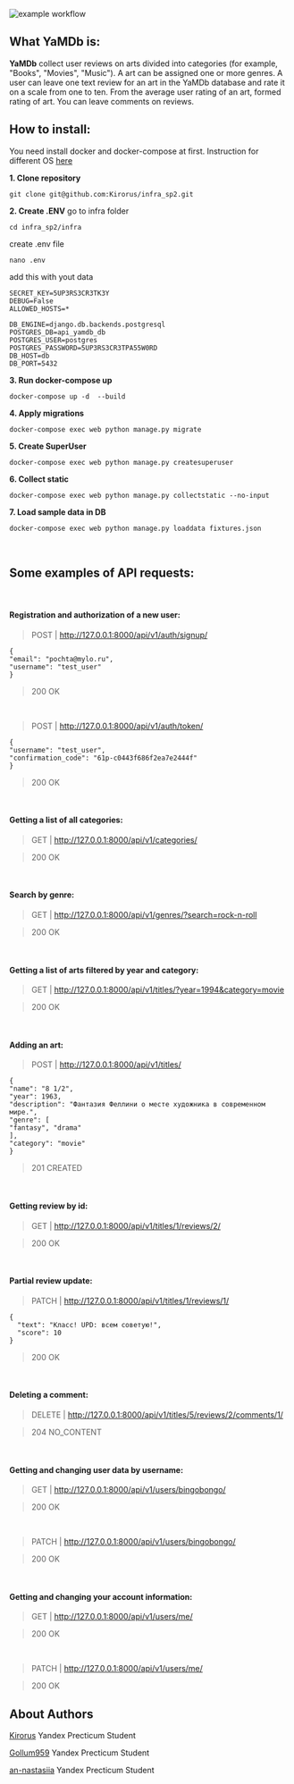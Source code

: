 ![example workflow](https://github.com/Kirorus/yamdb_final/actions/workflows/yamdb_workflow.yml/badge.svg)

## What YaMDb is:

**YaMDb** collect user reviews on arts divided into categories (for example, "Books", "Movies", "Music"). A art can be assigned one or more genres. 
A user can leave one text review for an art in the YaMDb database and rate it on a scale from one to ten. From the average user rating of an art, formed rating of art.
You can leave comments on reviews.

## How to install:
You need install docker and docker-compose at first.
Instruction for different OS [here](https://docs.docker.com/engine/install/ubuntu/)

**1. Clone repository**
```
git clone git@github.com:Kirorus/infra_sp2.git
```
**2. Create .ENV**
go to infra folder
```
cd infra_sp2/infra
```

create .env file
```
nano .env
```

add this with yout data
```
SECRET_KEY=5UP3RS3CR3TK3Y
DEBUG=False
ALLOWED_HOSTS=*

DB_ENGINE=django.db.backends.postgresql
POSTGRES_DB=api_yamdb_db
POSTGRES_USER=postgres
POSTGRES_PASSWORD=5UP3RS3CR3TPA55W0RD
DB_HOST=db
DB_PORT=5432
```

**3. Run docker-compose up**
```
docker-compose up -d  --build
```
**4. Apply migrations**
```
docker-compose exec web python manage.py migrate
```
**5. Create SuperUser**
```
docker-compose exec web python manage.py createsuperuser
```
**6. Collect static**
```
docker-compose exec web python manage.py collectstatic --no-input 
```
**7. Load sample data in DB**
```
docker-compose exec web python manage.py loaddata fixtures.json 
```
&nbsp;

## Some examples of API requests:

&nbsp;

#### Registration and authorization of a new user:

> POST | http://127.0.0.1:8000/api/v1/auth/signup/

```
{
"email": "pochta@mylo.ru",
"username": "test_user"
}
```
> 200 OK

&nbsp;

> POST | http://127.0.0.1:8000/api/v1/auth/token/

```
{
"username": "test_user",
"confirmation_code": "61p-c0443f686f2ea7e2444f"
}
```
> 200 OK

&nbsp;

#### Getting a list of all categories:

> GET | http://127.0.0.1:8000/api/v1/categories/

> 200 OK

&nbsp;

#### Search by genre:

> GET | http://127.0.0.1:8000/api/v1/genres/?search=rock-n-roll

> 200 OK

&nbsp;

#### Getting a list of arts filtered by year and category:

> GET | http://127.0.0.1:8000/api/v1/titles/?year=1994&category=movie

> 200 OK

&nbsp;

#### Adding an art:

> POST | http://127.0.0.1:8000/api/v1/titles/

```
{
"name": "8 1/2",
"year": 1963,
"description": "Фантазия Феллини о месте художника в современном мире.",
"genre": [
"fantasy", "drama"
],
"category": "movie"
}

```

> 201 CREATED

&nbsp;

#### Getting review by id:

> GET | http://127.0.0.1:8000/api/v1/titles/1/reviews/2/

> 200 OK

&nbsp;

#### Partial review update:

> PATCH | http://127.0.0.1:8000/api/v1/titles/1/reviews/1/

```
{
  "text": "Класс! UPD: всем советую!",
  "score": 10
}
```
> 200 OK

&nbsp;

#### Deleting a comment:

> DELETE | http://127.0.0.1:8000/api/v1/titles/5/reviews/2/comments/1/

> 204 NO_CONTENT

&nbsp;

#### Getting and changing user data by username:

> GET | http://127.0.0.1:8000/api/v1/users/bingobongo/

> 200 OK

&nbsp;

> PATCH | http://127.0.0.1:8000/api/v1/users/bingobongo/

> 200 OK

&nbsp;

#### Getting and changing your account information:

> GET | http://127.0.0.1:8000/api/v1/users/me/

> 200 OK

&nbsp;

> PATCH | http://127.0.0.1:8000/api/v1/users/me/

> 200 OK


## About Authors
[Kirorus](https://github.com/Kirorus/)
Yandex Precticum Student
&nbsp;

[Gollum959](https://github.com/Gollum959)
Yandex Precticum Student
&nbsp;

[an-nastasiia](https://github.com/an-nastasiia)
Yandex Precticum Student
